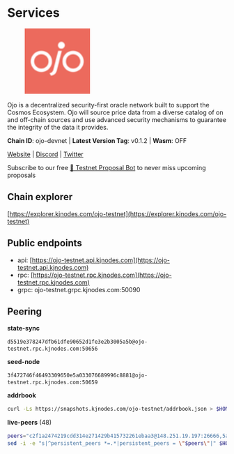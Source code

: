 # Services

<figure><img src="https://raw.githubusercontent.com/kj89/cosmos-images/main/logos/ojo.png" width="150" alt=""><figcaption></figcaption></figure>

Ojo is a decentralized security-first oracle network built  to support the Cosmos Ecosystem. Ojo will source price data  from a diverse catalog of on and off-chain sources and use  advanced security mechanisms to guarantee the integrity of the data it provides.

**Chain ID**: ojo-devnet | **Latest Version Tag**: v0.1.2 | **Wasm**: OFF

[Website](https://ojo.network) | [Discord](https://discord.gg/fd8Yrex8nC) | [Twitter](https://twitter.com/ojo_network)



Subscribe to our free [🤖 Testnet Proposal Bot](https://t.me/kjnodes_testnet_proposal_bot) to never miss upcoming proposals


## Chain explorer
[https://explorer.kjnodes.com/ojo-testnet](https://explorer.kjnodes.com/ojo-testnet)

## Public endpoints

* api: [https://ojo-testnet.api.kjnodes.com](https://ojo-testnet.api.kjnodes.com)
* rpc: [https://ojo-testnet.rpc.kjnodes.com](https://ojo-testnet.rpc.kjnodes.com)
* grpc: ojo-testnet.grpc.kjnodes.com:50090

## Peering

**state-sync**

```text
d5519e378247dfb61dfe90652d1fe3e2b3005a5b@ojo-testnet.rpc.kjnodes.com:50656
```

**seed-node**

```text
3f472746f46493309650e5a033076689996c8881@ojo-testnet.rpc.kjnodes.com:50659
```

**addrbook**
```bash
curl -Ls https://snapshots.kjnodes.com/ojo-testnet/addrbook.json > $HOME/.ojo/config/addrbook.json
```

**live-peers** (48)
```bash
peers="c2f1a2474219cdd314e271429b415732261ebaa3@148.251.19.197:26666,5af3d50dcc231884f3d3da3e3caecb0deef1dc5b@142.132.134.112:25356,4e007fe2793172797eff893abf91ab685549ee11@65.109.235.2:26656,e6b70cf272ec33d3915a94c60b68637935643fd3@194.163.167.138:59656,2720b3b9e1a318d5b4abdad65714c55e09f43965@82.208.21.78:36656,7416a65de3cc548a537dbb8bdf93dbd83fe401d2@78.107.234.44:26656,f63f353c1e8b47b6fe1cbbda91b5a91673c155b3@89.163.132.156:36656,5c2a752c9b1952dbed075c56c600c3a79b58c395@95.214.52.139:27226,d5519e378247dfb61dfe90652d1fe3e2b3005a5b@65.109.68.190:50656,f3e3a1d7684f3af1d434596e9b70ab21f4d67838@165.232.119.140:26656,d5b2ae8815b09a30ab253957f7eca052dde3101d@65.108.9.164:24656,57847cb629cd707515b838a5baaf2b5c3ca0b022@65.108.199.206:37656,9dc1f555bd37d6840237f32a2cd4d79ba1c80cb5@65.108.227.112:31656,5d9be9cf3d5161e4891b96a956c3c83de6c0ae49@5.78.75.124:26656,5acc5ccc09dc10f5bc12c4ba4468a03c3df9d1ea@65.108.8.28:61356,0621bb73d18724cae4eb411e6b96765f95a3345e@178.63.8.245:61356,5264a9742c3e2fdb3803ff4af0ecb6e127c73ab1@135.181.16.252:27656,4640b6c775c05b6146a708a3b5ec2241c1688588@161.97.147.255:50656,5461b1ff958615ab65b97a788774c557921e72ec@89.117.57.201:19656,1f9142e0affd7afce769a8a7ef937befcf52c8e4@78.10.207.252:26656,11bb322f6396a1ca67717cf162385ed250503e28@154.12.253.123:36656,f474a520009496972515f843cdb835fc7d663779@65.109.23.114:21656,577606f2072f97a5107bead5b2321302092c1f7d@194.5.152.12:26656,0465032114df76df206c9983968f2d229b3a50d6@88.198.32.17:39656,d18abe07d27a732e913a782d31b691087a76078d@88.99.164.158:37096,d1f73654094906110e2cca7fe0f4e2a9260fc18a@84.46.240.144:50656,0ac9841750afe017b882768b0e29e72b8296d6b0@104.194.8.68:46656,dacdb802de389deb5ccf9100e049209f55f62854@188.40.98.169:29656,b133dde2713a216a017399920419fcb1e084cdb2@136.243.88.91:7330,d2489830a5e91ec214edfc54756512e4f89f2609@65.109.92.79:12656,fee808fc235e2f345caaaee1d65f818d710f6433@213.137.237.201:26656,2f739fc450015f90acc7f7199e77780d07616257@65.109.90.171:36656,c2ed1269cd275202e4d69fdb64e194e59b20f573@185.245.182.152:40656,4ffdad68a6c6302168e0951766ffa1921c9b19a4@199.175.98.136:26656,fe8c46222c3a013115797176623597aafc16e33a@173.212.203.238:46656,67c653cec3e0e116939841b9c601b43daecae47e@116.202.170.159:24656,b6b4a4c720c4b4a191f0c5583cc298b545c330df@65.109.28.219:21656,371f313df7f79b34d65f026769a3e0c3e77127eb@45.137.67.238:26656,7186f24ace7f4f2606f56f750c2684d387dc39ac@65.108.231.124:12656,9ea0473b3684dbf1f2cf194f69f746566dab6760@78.46.99.50:22656,ae3621c022cddc8c05d7640c14147d257746fb74@185.215.166.73:26656,0ea23938eaefffe447eb0126d4951e2ac9c45637@45.140.147.252:26656,da9e028814ff30ec24e94bec6887f4686f692b86@173.212.222.167:30656,d0973fcf352a68fda91624f05b7d90e171cce032@65.109.28.226:05656,b6c75d1fbdc9c39daaaf52a4c0937b9f06975808@167.235.198.193:46656,1879aa588b4d6431bf40543f3a44129dcf60a043@144.91.77.68:50656,ade4d8bc8cbe014af6ebdf3cb7b1e9ad36f412c0@176.9.82.221:21656,2086389fe8bb43133205d1a76792b5e58bc9f811@65.108.197.164:64646"
sed -i -e "s|^persistent_peers *=.*|persistent_peers = \"$peers\"|" $HOME/.ojo/config/config.toml
```
